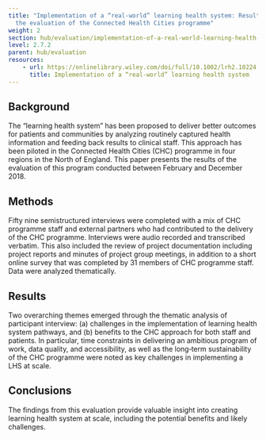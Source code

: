 ```yaml
---
title: "Implementation of a “real-world” learning health system: Results from
  the evaluation of the Connected Health Cities programme"
weight: 2
section: hub/evaluation/implementation-of-a-real-world-learning-health-system-results-from-the-evaluation-of-the-connected-health-cities-programme
level: 2.7.2
parent: hub/evaluation
resources: 
    - url: https://onlinelibrary.wiley.com/doi/full/10.1002/lrh2.10224
      title: Implementation of a “real‐world” learning health system
---
```


## Background

The “learning health system” has been proposed to deliver better outcomes for patients and communities by analyzing routinely captured health information and feeding back results to clinical staff. This approach has been piloted in the Connected Health Cities (CHC) programme in four regions in the North of England. This paper presents the results of the evaluation of this program conducted between February and December 2018.

## Methods

Fifty nine semistructured interviews were completed with a mix of CHC programme staff and external partners who had contributed to the delivery of the CHC programme. Interviews were audio recorded and transcribed verbatim. This also included the review of project documentation including project reports and minutes of project group meetings, in addition to a short online survey that was completed by 31 members of CHC programme staff. Data were analyzed thematically.

## Results

Two overarching themes emerged through the thematic analysis of participant interview: (a) challenges in the implementation of learning health system pathways, and (b) benefits to the CHC approach for both staff and patients. In particular, time constraints in delivering an ambitious program of work, data quality, and accessibility, as well as the long‐term sustainability of the CHC programme were noted as key challenges in implementing a LHS at scale.

## Conclusions

The findings from this evaluation provide valuable insight into creating learning health system at scale, including the potential benefits and likely challenges.